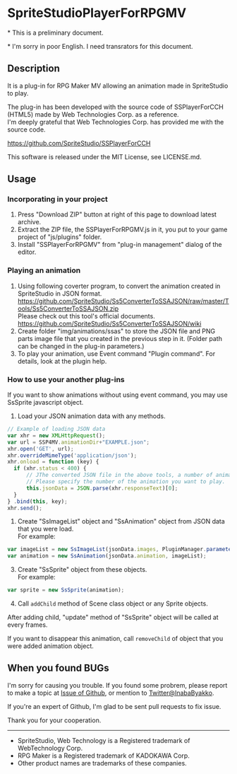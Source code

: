 # SpriteStudioPlayerForRPGMV

\* This is a preliminary document.

\* I'm sorry in poor English. 
I need transrators for this document.

## Description

It is a plug-in for RPG Maker MV allowing an animation made in SpriteStudio to play.

The plug-in has been developed with the source code of SSPlayerForCCH (HTML5) made by Web Technologies Corp. as a reference.  
I'm deeply grateful that Web Technologies Corp. has provided me with the source code.

https://github.com/SpriteStudio/SSPlayerForCCH

This software is released under the MIT License, see LICENSE.md.

## Usage

### Incorporating in your project

1. Press "Download ZIP" button at right of this page to download latest archive. 
1. Extract the ZIP file, the SSPlayerForRPGMV.js in it, you put to your game project of "js/plugins" folder.
1. Install "SSPlayerForRPGMV" from "plug-in management" dialog of the editor.

### Playing an animation

1. Using following coverter program, to convert the animation created in SpriteStudio in JSON format.  
  https://github.com/SpriteStudio/Ss5ConverterToSSAJSON/raw/master/Tools/Ss5ConverterToSSAJSON.zip  
  Please check out this tool's official documents.
  https://github.com/SpriteStudio/Ss5ConverterToSSAJSON/wiki
1. Create folder "img/animations/ssas" to store the JSON file and PNG parts image file that you created in the previous step in it. (Folder path can be changed in the plug-in parameters.)
1. To play your animation, use Event command "Plugin command". For details, look at the plugin help.

### How to use your another plug-ins

If you want to show animations without using event command, you may use SsSprite javascript object. 

1. Load your JSON animation data with any methods.  

  ```JavaScript
// Example of loading JSON data
var xhr = new XMLHttpRequest();
var url = SSP4MV.animationDir+"EXAMPLE.json";
xhr.open('GET', url);
xhr.overrideMimeType('application/json');
xhr.onload = function (key) {
    if (xhr.status < 400) {
        // JThe converted JSON file in the above tools, a number of animation data exists.
        // Please specify the number of the animation you want to play.
        this.jsonData = JSON.parse(xhr.responseText)[0];
    }
} .bind(this, key);
xhr.send();
```
1. Create "SsImageList" object and "SsAnimation" object from JSON data that you were load.  
 For example:
 
  ```JavaScript
var imageList = new SsImageList(jsonData.images, PluginManager.parameters('SSPlayerForRPGMV')['Animation File Path'], true);
var animation = new SsAnimation(jsonData.animation, imageList);
```

3. Create "SsSprite" object from these objects.  
For example:
  
  ```JavaScript
var sprite = new SsSprite(animation);
  ```
  
4. Call `addChild` method of Scene class object or any Sprite objects.

After adding child, "update" method of "SsSprite" object will be called at every frames.

If you want to disappear this animation, call `removeChild` of object that you were added animation object. 

## When you found BUGs

I'm sorry for causing you trouble. If you found some probrem, please report to make a topic at [Issue of Github](https://github.com/InabaByakko/SSPlayerForRPGMV/issues), or mention to [Twitter@InabaByakko](https://twitter.com/InabaByakko).

If you're an expert of Github, I'm glad to be sent pull requests to fix issue.

Thank you for your cooperation.

---

* SpriteStudio, Web Technology is a Registered trademark of WebTechnology Corp.
* RPG Maker is a Registered trademark of KADOKAWA Corp.
* Other product names are trademarks of these companies.